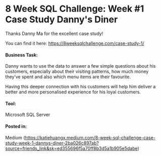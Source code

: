 # 8 Week SQL Challenge: Week #1 Case Study Danny's Diner

Thanks Danny Ma for the excellent case study! 

You can find it here: https://8weeksqlchallenge.com/case-study-1/

#### Business Task:
Danny wants to use the data to answer a few simple questions about his customers, especially about their visiting patterns, how much money they’ve spent and also which menu items are their favourite. 

Having this deeper connection with his customers will help him deliver a better and more personalised experience for his loyal customers.

#### Tool:
Microsoft SQL Server

#### Posted in:

Medium (https://katiehuangx.medium.com/8-week-sql-challenge-case-study-week-1-dannys-diner-2ba026c897ab?source=friends_link&sk=ed355696f5a70ff8b3d5a1b905e5dabe)


